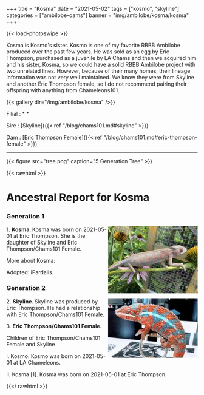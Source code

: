 +++
title = "Kosma"
date = "2021-05-02"
tags = ["kosmo", "skyline"]
categories = ["ambilobe-dams"]
banner = "img/ambilobe/kosma/kosma"
+++

{{< load-photoswipe >}}

Kosma is Kosmo's sister. Kosmo is one of my favorite RBBB Ambilobe produced over the past few years. He was sold as an egg by Eric Thompson, purchased as a juvenile by LA Chams and then we acquired him and his sister, Kosma, so we could have a solid RBBB Ambilobe project with two unrelated lines. However, because of their many homes, their lineage information was not very well maintained. We know they were from Skyline and another Eric Thompson female, so I do not recommend pairing their offspring with anything from Chameleons101.


{{< gallery dir="/img/ambilobe/kosma" />}}

Filial
: * *

Sire
: [Skyline]({{< ref "/blog/chams101.md#skyline" >}})

Dam
: [Eric Thompson Female]({{< ref "/blog/chams101.md#eric-thompson-female" >}})

---

{{< figure src="tree.png" caption="5 Generation Tree" >}}

{{< rawhtml >}}
  <div id="grampstextdoc">
    <div id="header">
      <h1>Ancestral Report for Kosma</h1>
    </div>
    <h3>Generation 1</h3>
    <img align="right" alt="" border="0" src="iskosma.jpg" />
    <p>1. <strong>Kosma. </strong>Kosma was born on 2021-05-01 at Eric Thompson.  She is the daughter of Skyline and Eric Thompson/Chams101 Female. </p>
    <p>More about Kosma:</p>
    <p>Adopted: iPardalis. </p>
    <h3>Generation 2</h3>
    <img align="right" alt="" border="0" src="isskyline.jpg" />
    <p>2. <strong>Skyline. </strong>Skyline was produced by Eric Thompson.  He had a relationship with Eric Thompson/Chams101 Female. </p>
    <p>3. <strong>Eric Thompson/Chams101 Female. </strong></p>
    <p>Children of Eric Thompson/Chams101 Female and Skyline</p>
    <p>i. Kosmo. Kosmo was born on 2021-05-01 at LA Chameleons.  </p>
    <p>ii. Kosma [1]. Kosma was born on 2021-05-01 at Eric Thompson.  </p>
  </div>


{{</ rawhtml >}}

